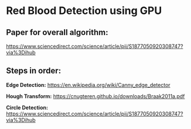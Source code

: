 # Red Blood Detection using GPU

## Paper for overall algorithm: 
https://www.sciencedirect.com/science/article/pii/S1877050920308747?via%3Dihub

## Steps in order:
    
**Edge Detection:** https://en.wikipedia.org/wiki/Canny_edge_detector

**Hough Transform:** https://cnugteren.github.io/downloads/Braak2011a.pdf

**Circle Detection:** https://www.sciencedirect.com/science/article/pii/S1877050920308747?via%3Dihub
